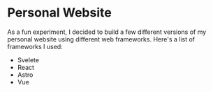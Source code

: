 # Personal Website

As a fun experiment, I decided to build a few different versions of my personal
website using different web frameworks. Here's a list of frameworks I used:

- Svelete
- React
- Astro
- Vue
